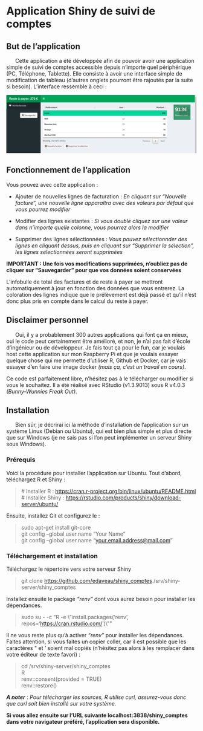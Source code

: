 Application Shiny de suivi de comptes
================

## But de l’application

      Cette application a été développée afin de pouvoir avoir une
application simple de suivi de comptes accessible depuis n’importe quel
périphérique (PC, Téléphone, Tablette). Elle consiste à avoir une
interface simple de modification de tableau (d’autres onglets pourront
être rajoutés par la suite si besoin). L’interface ressemble à ceci :

![screen\_shiny\_app](www/screen_shiny_1.png)

## Fonctionnement de l’application

Vous pouvez avec cette application :

  - Ajouter de nouvelles lignes de facturation : *En cliquant sur
    “Nouvelle facture”, une nouvelle ligne apparaîtra avec des valeurs
    par défaut que vous pourrez modifier*

  - Modifier des lignes existantes : *Si vous double cliquez sur une
    valeur dans n’importe quelle colonne, vous pourrez alors la
    modifier*

  - Supprimer des lignes sélectionnées : *Vous pouvez sélectionnder des
    lignes en cliquant dessus, puis en cliquant sur “Supprimer la
    sélection”, les lignes sélectionnées seront supprimées*

**IMPORTANT : Une fois vos modifications supprimées, n’oubliez pas de
cliquer sur “Sauvegarder” pour que vos données soient conservées**

L’infobulle de total des factures et de reste à payer se mettront
automatiquement à jour en fonction des données que vous entrerez. La
coloration des lignes indique que le prélèvement est déjà passé et qu’il
n’est donc plus pris en compte dans le calcul du reste à payer.

## Disclaimer personnel

      Oui, il y a probablement 300 autres applications qui font ça en
mieux, oui le code peut certainement être amélioré, et non, je n’ai pas
fait d’école d’ingénieur ou de développeur. Je fais tout ça pour le fun,
car je voulais host cette application sur mon Raspberry Pi et que je
voulais essayer quelque chose qui me permette d’utiliser R, Github et
Docker, car je vais essayer d’en faire une image docker *(mais ça, c’est
un travail en cours)*.

Ce code est parfaitement libre, n’hésitez pas à le télécharger ou
modifier si vous le souhaitez. Il a été réalisé avec RStudio (v1.3.9013)
sous R v4.0.3 *(Bunny-Wunnies Freak Out)*.

## Installation

      Bien sûr, je décrirai ici la méthode d’installation de
l’application sur un système Linux (Debian ou Ubuntu), qui est bien
plus simple et plus directe que sur Windows (je ne sais pas si l’on peut
implémenter un serveur Shiny sous Windows).

### Prérequis

Voici la procédure pour installer l’application sur Ubuntu. Tout
d’abord, téléchargez R et Shiny :

> \# Installer R :
> <https://cran.r-project.org/bin/linux/ubuntu/README.html> <br> \#
> Installer Shiny :
> <https://rstudio.com/products/shiny/download-server/ubuntu/>

Ensuite, installez Git et configurez le :

> sudo apt-get install git-core <br> git config –global user.name “Your
> Name” <br> git config –global user.name
> “<your.email.address@mail.com>”

### Téléchargement et installation

Téléchargez le répertoire vers votre serveur Shiny

> git clone <https://github.com/edaveau/shiny_comptes>
> /srv/shiny-server/shiny\_comptes

Installez ensuite le package *“renv”* dont vous aurez besoin pour
installer les dépendances.

> sudo su - -c “R -e \\”install.packages(‘renv’,
> repos=‘<https://cran.rstudio.com/>’)\\""

Il ne vous reste plus qu’à activer *“renv”* pour installer les
dépendances. Faites attention, si vous faites un copier coller, car il
est possible que les caractères " et ’ soient mal copiés (n’hésitez pas
alors à les remplacer dans votre éditeur de texte favori) :

> cd /srv/shiny-server/shiny\_comptes <br> R <br> renv::consent(provided
> = TRUE) <br> renv::restore()

***A noter*** : *Pour télécharger les sources, R utilise curl,
assurez-vous donc que curl soit bien installé sur votre système.*

**Si vous allez ensuite sur l’URL suivante localhost:3838/shiny\_comptes
dans votre navigateur préféré, l’application sera disponible.**
